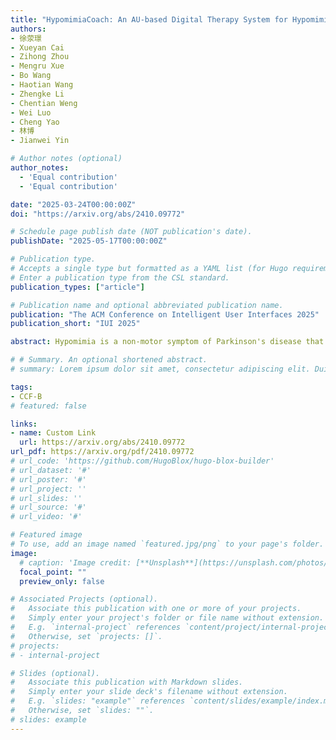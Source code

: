 ```yaml
---
title: "HypomimiaCoach: An AU-based Digital Therapy System for Hypomimia Detection & Rehabilitation with Parkinson's Disease"
authors:
- 徐荥璟
- Xueyan Cai
- Zihong Zhou
- Mengru Xue
- Bo Wang
- Haotian Wang
- Zhengke Li
- Chentian Weng
- Wei Luo
- Cheng Yao
- 林博
- Jianwei Yin

# Author notes (optional)
author_notes:
  - 'Equal contribution'
  - 'Equal contribution'

date: "2025-03-24T00:00:00Z"
doi: "https://arxiv.org/abs/2410.09772"

# Schedule page publish date (NOT publication's date).
publishDate: "2025-05-17T00:00:00Z"

# Publication type.
# Accepts a single type but formatted as a YAML list (for Hugo requirements).
# Enter a publication type from the CSL standard.
publication_types: ["article"]

# Publication name and optional abbreviated publication name.
publication: "The ACM Conference on Intelligent User Interfaces 2025"
publication_short: "IUI 2025"

abstract: Hypomimia is a non-motor symptom of Parkinson's disease that manifests as delayed facial movements and expressions, along with challenges in articulation and emotion. Currently, subjective evaluation by neurologists is the primary method for hypomimia detection, and conventional rehabilitation approaches heavily rely on verbal prompts from rehabilitation physicians. There remains a deficiency in accessible, user-friendly and scientifically rigorous assistive tools for hypomimia treatments. To investigate this, we developed HypomimaCoach, an Action Unit (AU)-based digital therapy system for hypomimia detection and rehabilitation in Parkinson's disease. The HypomimaCoach system was designed to facilitate engagement through the incorporation of both relaxed and controlled rehabilitation exercises, while also stimulating initiative through the integration of digital therapies that incorporated traditional face training methods. We extract action unit(AU) features and their relationship for hypomimia detection. In order to facilitate rehabilitation, a series of training programmes have been devised based on the Action Units (AUs) and patients are provided with real-time feedback through an additional AU recognition model, which guides them through their training routines. A pilot study was conducted with seven participants in China, all of whom exhibited symptoms of Parkinson's disease hypomimia. The results of the pilot study demonstrated a positive impact on participants' self-efficacy, with favourable feedback received. Furthermore, physician evaluations validated the system's applicability in a therapeutic setting for patients with Parkinson's disease, as well as its potential value in clinical applications.

# # Summary. An optional shortened abstract.
# summary: Lorem ipsum dolor sit amet, consectetur adipiscing elit. Duis posuere tellus ac convallis placerat. Proin tincidunt magna sed ex sollicitudin condimentum.

tags:
- CCF-B
# featured: false

links:
- name: Custom Link
  url: https://arxiv.org/abs/2410.09772
url_pdf: https://arxiv.org/pdf/2410.09772
# url_code: 'https://github.com/HugoBlox/hugo-blox-builder'
# url_dataset: '#'
# url_poster: '#'
# url_project: ''
# url_slides: ''
# url_source: '#'
# url_video: '#'

# Featured image
# To use, add an image named `featured.jpg/png` to your page's folder. 
image:
  # caption: 'Image credit: [**Unsplash**](https://unsplash.com/photos/s9CC2SKySJM)'
  focal_point: ""
  preview_only: false

# Associated Projects (optional).
#   Associate this publication with one or more of your projects.
#   Simply enter your project's folder or file name without extension.
#   E.g. `internal-project` references `content/project/internal-project/index.md`.
#   Otherwise, set `projects: []`.
# projects:
# - internal-project

# Slides (optional).
#   Associate this publication with Markdown slides.
#   Simply enter your slide deck's filename without extension.
#   E.g. `slides: "example"` references `content/slides/example/index.md`.
#   Otherwise, set `slides: ""`.
# slides: example
---
```

<!-- 
{{% callout note %}}
Create your slides in Markdown - click the *Slides* button to check out the example.
{{% /callout %}}

Add the publication's **full text** or **supplementary notes** here. You can use rich formatting such as including [code, math, and images](https://docs.hugoblox.com/content/writing-markdown-latex/). -->
